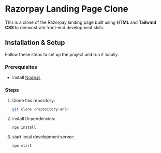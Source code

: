 # Razorpay Landing Page Clone

This is a clone of the Razorpay landing page built using **HTML** and **Tailwind CSS** to demonstrate front-end development skills.

## Installation & Setup

Follow these steps to set up the project and run it locally:

### Prerequisites
- Install [Node.js](https://nodejs.org/)

### Steps
1. Clone this repository:
   ```sh
   git clone <repository-url>
   ```
2. Install Dependencies:
   ```sh
   npm install
   ```
3. start local development server:
   ```sh
   npm start
```